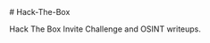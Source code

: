 <meta name="google-site-verification" content="UmNqmpngPOtESJ3vy4nn1YGC3t4QrJaiRpEfOfuudrM" />
# Hack-The-Box

Hack The Box Invite Challenge and OSINT writeups.
